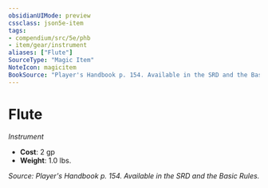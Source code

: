 ```yaml
---
obsidianUIMode: preview
cssclass: json5e-item
tags:
- compendium/src/5e/phb
- item/gear/instrument
aliases: ["Flute"]
SourceType: "Magic Item"
NoteIcon: magicitem
BookSource: "Player's Handbook p. 154. Available in the SRD and the Basic Rules."
---
```

# Flute
*Instrument*  

- **Cost**: 2 gp
- **Weight**: 1.0 lbs.

*Source: Player's Handbook p. 154. Available in the SRD and the Basic Rules.*